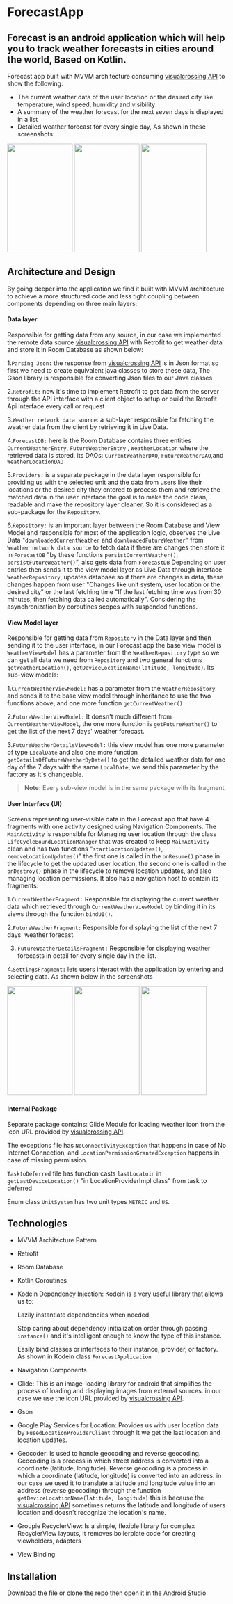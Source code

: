 # ForecastApp
## Forecast is an android application which will help you to track weather forecasts in cities around the world, Based on Kotlin. 
Forecast app built with MVVM architecture consuming [visualcrossing API](https://www.visualcrossing.com) to show the following:
- The current weather data of the user location or the desired city like temperature, wind speed, humidity and visibility
- A summary of the weather forecast for the next seven days is displayed in a list
- Detailed weather forecast for every single day, As shown in these screenshots:
<div>
  <img src="https://user-images.githubusercontent.com/24722589/218619897-736a27bc-f861-4626-92cb-4e57b2e9e2d9.jpg" width= 150 height= 250>
  <img src="https://user-images.githubusercontent.com/24722589/218620158-7e6aba0c-d7a0-4b23-9162-197108a7a6b6.jpg" width= 150 height= 250>
  <img src="https://user-images.githubusercontent.com/24722589/218622759-dd7d20a2-cdc7-4d4c-8927-eecff30d5181.jpg" width= 150 height= 250>
</div>

## Architecture and Design
By going deeper into the application we find it built with MVVM architecture to achieve a more structured code and less tight coupling between components depending on three main layers:

#### Data layer

Responsible for getting data from any source, in our case we implemented the remote data source [visualcrossing API](https://www.visualcrossing.com)
with Retrofit to get weather data and store it in Room Database as shown below:

1.`Parsing Json:` the response from [visualcrossing API](https://www.visualcrossing.com) is in Json format so first we need to create equivalent java classes to store these data,
The Gson library is responsible for converting Json files to our Java classes

2.`Retrofit:` now it's time to implement Retrofit to get data from the server through the API interface with a client object to setup or build the Retrofit Api interface every call or request

3.`Weather network data source`: a sub-layer responsible for fetching the weather data from the client by retrieving it in Live Data.

4.`ForecastDB:` here is the Room Database contains three entities `CurrentWeatherEntry`, `FutureWeatherEntry` , `WeatherLocation` where the retrieved data is stored, its DAOs:
  `CurrentWeatherDAO`, `FutureWeatherDAO`,and `WeatherLocationDAO` 
  
5.`Providers:` is a separate package in the data layer responsible for providing us with the selected unit and the data from users like their locations or the desired city they entered to process them and retrieve the matched data in the user interface the goal is to make the code clean, readable and make the repository layer cleaner, So it is considered as a sub-package for the `Repository`.

6.`Repository:` is an important layer between the Room Database and View Model and responsible for most of the application logic, observes the Live Data "`downloadedCurrentWeather` and `downloadedFutureWeather`" from `Weather network data source` to fetch data if there are changes then store it in `ForecastDB` "by these functions `persistCurrentWeather()`, `persistFutureWeather()`",
also gets data from `ForecastDB` Depending on user entries then sends it to the view model layer as Live Data through interface `WeatherRepository`, updates database so if there are changes in data, these changes happen from user "Changes like unit system, user location or the desired city" or the last fetching time "If the last fetching time was from 30 minutes, then fetching data called automatically".
Considering the asynchronization by coroutines scopes with suspended functions.

#### View Model layer

Responsible for getting data from `Repository` in the Data layer and then sending it to the user interface, in our Forecast app the base view model is `WeatherViewModel` has a parameter from the `WeatherRepository` type so we can get all data we need from `Repository` and two general functions `getWeatherLocation()`, `getDeviceLocationName(latitude, longitude)`.
its sub-view models:

1.`CurrentWeatherViewModel:` has a parameter from the `WeatherRepository` and sends it to the base view model through inheritance to use the two functions above, and one more function `getCurrentWeather()`

2.`FutureWeatherViewModel:` It doesn't much different from `CurrentWeatherViewModel`, the one more function is `getFutureWeather()` to get the list of the next 7 days' weather forecast.

3.`FutureWeatherDetailsViewModel:` this view model has one more parameter of type `LocalDate` and also one more function `getDetailsOfFutureWeatherByDate()` to get the detailed weather data for one day of the 7 days with the same `LocalDate`, we send this parameter by the factory as it's changeable.

> **Note:** Every sub-view model is in the same package with its fragment.

#### User Interface (UI)

Screens representing user-visible data in the Forecast app that have 4 fragments with one activity designed using Navigation Components.
The `MainActivity` is responsible for Managing user location through the class `LifeCycleBoundLocationManager` that was created to keep `MainActivity` clean
and has two functions "`startLocationUpdates()`, `removeLocationUpdates()`" the first one is called in the `onResume()` phase in the lifecycle to get the updated user location, the second one is called in the `onDestroy()` phase in the lifecycle to remove location updates, and also managing location permissions.
It also has a navigation host to contain its fragments:

1.`CurrentWeatherFragment:` Responsible for displaying the current weather data which retrieved through `CurrentWeatherViewModel` by binding it in its views through the function `bindUI()`.
  
2.`FutureWeatherFragment:` Responsible for displaying the list of the next 7 days' weather forecast.

3. `FutureWeatherDetailsFragment:` Responsible for displaying weather forecasts in detail for every single day in the list.

4.`SettingsFragment:` lets users interact with the application by entering and selecting data. As shown below in the screenshots

<div>
  <img src="https://user-images.githubusercontent.com/24722589/218919348-ba049650-76a9-4a9f-a4bd-0ed0d96b1de7.PNG" width= 150 height= 250>
  <img src="https://user-images.githubusercontent.com/24722589/218919498-e6369760-60a2-4e93-9011-435e299b5ec0.PNG" width= 150 height= 250>
  <img src="https://user-images.githubusercontent.com/24722589/218919616-078530be-2669-4015-822c-d115d8181b6c.PNG" width= 150 height= 250>
</div>

#### Internal Package 

Separate package contains:
Glide Module for loading weather icon from the icon URL provided by [visualcrossing API](https://www.visualcrossing.com).

The exceptions file has `NoConnectivityException` that happens in case of No Internet Connection, and `LocationPermissionGrantedException` happens in case of missing permission.

`TasktoDeferred` file has function casts `lastLocatoin` in `getLastDeviceLocation()` "in LocationProviderImpl class" from task to deferred

Enum class `UnitSystem` has two unit types `METRIC` and `US`.

## Technologies

- MVVM Architecture Pattern
- Retrofit
- Room Database
- Kotlin Coroutines
- Kodein Dependency Injection: Kodein is a very useful library that allows us to:

   Lazily instantiate dependencies when needed.

   Stop caring about dependency initialization order through passing `instance()` and it's intelligent enough to know the type of this instance.

   Easily bind classes or interfaces to their instance, provider, or factory. As shown in Kodein class `ForecastApplication`

- Navigation Components
- Glide: This is an image-loading library for android that simplifies the process of loading and displaying images from external sources. in our case we use the icon URL provided by [visualcrossing API](https://www.visualcrossing.com).
- Gson
- Google Play Services for Location: Provides us with user location data by `FusedLocationProviderClient` through it we get the last location and location updates.
- Geocoder: Is used to handle geocoding and reverse geocoding. Geocoding is a process in which street address is converted into a coordinate (latitude, longitude). Reverse geocoding is a process in which a coordinate (latitude, longitude) is converted into an address. 
in our case we used it to translate a latitude and longitude value into an address (reverse geocoding) through the function `getDeviceLocationName(latitude, longitude)` this is because the [visualcrossing API](https://www.visualcrossing.com) sometimes returns the latitude and longitude of users location and doesn't recognize the location's name.
- Groupie RecyclerView: Is a simple, flexible library for complex RecyclerView layouts, It removes boilerplate code for creating viewholders, adapters
- View Binding

## Installation

Download the file or clone the repo then open it in the Android Studio

